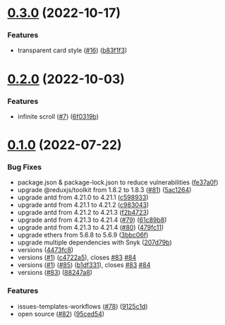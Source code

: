 # [0.3.0](https://github.com/CryptoverseWeb3/CryptoverseWeb3.com/compare/v0.2.0...v0.3.0) (2022-10-17)


### Features

* transparent card style ([#16](https://github.com/CryptoverseWeb3/CryptoverseWeb3.com/issues/16)) ([b83f1f3](https://github.com/CryptoverseWeb3/CryptoverseWeb3.com/commit/b83f1f38c9ce8325191d6c8568ad0221471326a9))



# [0.2.0](https://github.com/CryptoverseWeb3/CryptoverseWeb3.com/compare/v0.1.0...v0.2.0) (2022-10-03)


### Features

* infinite scroll ([#7](https://github.com/CryptoverseWeb3/CryptoverseWeb3.com/issues/7)) ([6f0319b](https://github.com/CryptoverseWeb3/CryptoverseWeb3.com/commit/6f0319b0da3d99082d373dfacf23c66e451ee329))



# [0.1.0](https://github.com/CryptoverseWeb3/CryptoverseWeb3.com/compare/c598933d3802bb92effa34e5f039c2c58b6c9849...v0.1.0) (2022-07-22)


### Bug Fixes

* package.json & package-lock.json to reduce vulnerabilities ([fe37a0f](https://github.com/CryptoverseWeb3/CryptoverseWeb3.com/commit/fe37a0f417fb32127973cef34bb1a5d700889e74))
* upgrade @reduxjs/toolkit from 1.8.2 to 1.8.3 ([#81](https://github.com/CryptoverseWeb3/CryptoverseWeb3.com/issues/81)) ([5ac1264](https://github.com/CryptoverseWeb3/CryptoverseWeb3.com/commit/5ac12642b6937c88ccddce6cf12e8da101a91285))
* upgrade antd from 4.21.0 to 4.21.1 ([c598933](https://github.com/CryptoverseWeb3/CryptoverseWeb3.com/commit/c598933d3802bb92effa34e5f039c2c58b6c9849))
* upgrade antd from 4.21.1 to 4.21.2 ([c983043](https://github.com/CryptoverseWeb3/CryptoverseWeb3.com/commit/c9830439d7e7b2d2ca759a703831de16ad579723))
* upgrade antd from 4.21.2 to 4.21.3 ([f2b4723](https://github.com/CryptoverseWeb3/CryptoverseWeb3.com/commit/f2b472318d329bd230ed32c033bf6f628c059f05))
* upgrade antd from 4.21.3 to 4.21.4 ([#79](https://github.com/CryptoverseWeb3/CryptoverseWeb3.com/issues/79)) ([61c89b8](https://github.com/CryptoverseWeb3/CryptoverseWeb3.com/commit/61c89b85fb25f797690f3e7ca6eb9ad9312b1051))
* upgrade antd from 4.21.3 to 4.21.4 ([#80](https://github.com/CryptoverseWeb3/CryptoverseWeb3.com/issues/80)) ([479fc11](https://github.com/CryptoverseWeb3/CryptoverseWeb3.com/commit/479fc113363115acd659b678465bd4c9c9a8610a))
* upgrade ethers from 5.6.8 to 5.6.9 ([3bbc06f](https://github.com/CryptoverseWeb3/CryptoverseWeb3.com/commit/3bbc06f5088974f1b95664c1f8a6ec4fcf9a4eff))
* upgrade multiple dependencies with Snyk ([207d79b](https://github.com/CryptoverseWeb3/CryptoverseWeb3.com/commit/207d79b7a4651239e815036645cd8912e2cb48f8))
* versions ([4473fc8](https://github.com/CryptoverseWeb3/CryptoverseWeb3.com/commit/4473fc837a89c2f790120a42d2833a48b171cc4d))
* versions ([#1](https://github.com/CryptoverseWeb3/CryptoverseWeb3.com/issues/1)) ([c4722a5](https://github.com/CryptoverseWeb3/CryptoverseWeb3.com/commit/c4722a50b3ed5658991ef0a3a2ff9054719d3746)), closes [#83](https://github.com/CryptoverseWeb3/CryptoverseWeb3.com/issues/83) [#84](https://github.com/CryptoverseWeb3/CryptoverseWeb3.com/issues/84)
* versions ([#1](https://github.com/CryptoverseWeb3/CryptoverseWeb3.com/issues/1)) ([#85](https://github.com/CryptoverseWeb3/CryptoverseWeb3.com/issues/85)) ([b1df331](https://github.com/CryptoverseWeb3/CryptoverseWeb3.com/commit/b1df3316214534531551fb75c66e064d30ccb4d6)), closes [#83](https://github.com/CryptoverseWeb3/CryptoverseWeb3.com/issues/83) [#84](https://github.com/CryptoverseWeb3/CryptoverseWeb3.com/issues/84)
* versions ([#83](https://github.com/CryptoverseWeb3/CryptoverseWeb3.com/issues/83)) ([88247a8](https://github.com/CryptoverseWeb3/CryptoverseWeb3.com/commit/88247a8d3c7fad4bf96b5837b7cd20ab0e5cfb19))


### Features

* issues-templates-workflows ([#78](https://github.com/CryptoverseWeb3/CryptoverseWeb3.com/issues/78)) ([9125c1d](https://github.com/CryptoverseWeb3/CryptoverseWeb3.com/commit/9125c1d49fe481c2d30f5352c583cf13b998a4ba))
* open source ([#82](https://github.com/CryptoverseWeb3/CryptoverseWeb3.com/issues/82)) ([95ced54](https://github.com/CryptoverseWeb3/CryptoverseWeb3.com/commit/95ced540f84ffb4d08ddb8924b44ffb46a2dcb4f))



